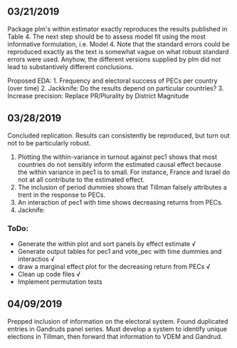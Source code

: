 ## 03/21/2019

Package plm's within estimator exactly reproduces the results published in Table 4.
The next step should be to assess model fit using the most informative 
formulation, i.e. Model 4. Note that the standard errors could be reproduced 
exactly as the text is somewhat vague on what robust standard errors were used.
Anyhow, the different versions supplied by plm did not lead to substantively
different conclusions.

Proposed EDA:
    1. Frequency and electoral success of PECs per country (over time)
    2. Jackknife: Do the results depend on particular countries?
    3. Increase precision: Replace PR/Plurality by District Magnitude

## 03/28/2019

Concluded replication. Results can consistently be reproduced, but turn out not to be particularly robust.

1. Plotting the within-variance in turnout against pec1 shows that most countries do not sensibly inform the estimated causal effect because the within variance in pec1 is to small. For instance, France and Israel do not at all contribute to the estimated effect.
2. The inclusion of period dummies shows that Tillman falsely attributes a trent in the response to PECs.
3. An interaction of pec1 with time shows decreasing returns from PECs.
4. Jacknife: 

### ToDo:
- Generate the within plot and sort panels by effect estimate √
- Generate output tables for pec1 and vote_pec with time dummies and interactios √
- draw a marginal effect plot for the decreasing return from PECs √
- Clean up code files √
- Implement permutation tests

## 04/09/2019

Prepped inclusion of information on the electoral system. Found duplicated entries in Gandruds panel series. Must develop a system to identify unique elections in Tillman, then forward that information to VDEM and Gandrud.
